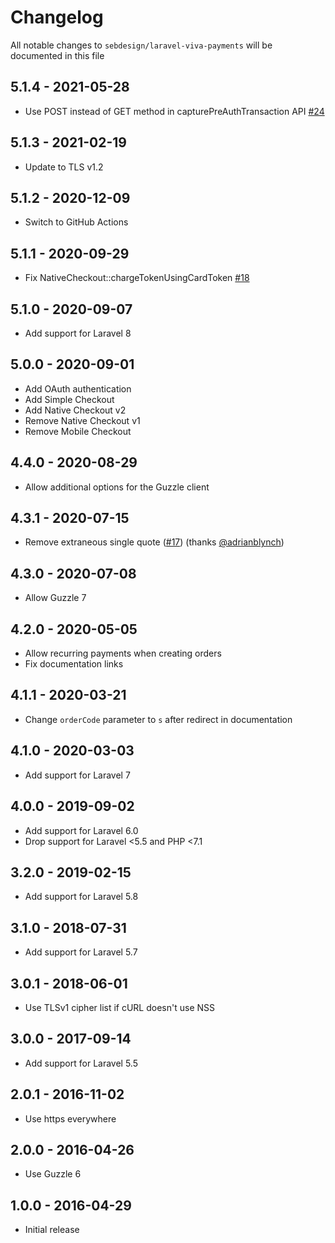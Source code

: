 # Changelog

All notable changes to `sebdesign/laravel-viva-payments` will be documented in this file

## 5.1.4 - 2021-05-28

- Use POST instead of GET method in capturePreAuthTransaction API [#24](https://github.com/sebdesign/laravel-viva-payments/pull/24)

## 5.1.3 - 2021-02-19

- Update to TLS v1.2

## 5.1.2 - 2020-12-09

- Switch to GitHub Actions

## 5.1.1 - 2020-09-29

- Fix NativeCheckout::chargeTokenUsingCardToken [#18](https://github.com/sebdesign/laravel-viva-payments/issues/18)

## 5.1.0 - 2020-09-07

- Add support for Laravel 8

## 5.0.0 - 2020-09-01

- Add OAuth authentication
- Add Simple Checkout
- Add Native Checkout v2
- Remove Native Checkout v1
- Remove Mobile Checkout

## 4.4.0 - 2020-08-29

- Allow additional options for the Guzzle client

## 4.3.1 - 2020-07-15

- Remove extraneous single quote ([#17](https://github.com/sebdesign/laravel-viva-payments/pull/17)) (thanks [@adrianblynch](https://github.com/adrianblynch))

## 4.3.0 - 2020-07-08

- Allow Guzzle 7

## 4.2.0 - 2020-05-05

- Allow recurring payments when creating orders
- Fix documentation links

## 4.1.1 - 2020-03-21

- Change `orderCode` parameter to `s` after redirect in documentation

## 4.1.0 - 2020-03-03

- Add support for Laravel 7

## 4.0.0 - 2019-09-02

- Add support for Laravel 6.0
- Drop support for Laravel <5.5 and PHP <7.1

## 3.2.0 - 2019-02-15

- Add support for Laravel 5.8

## 3.1.0 - 2018-07-31

- Add support for Laravel 5.7

## 3.0.1 - 2018-06-01

- Use TLSv1 cipher list if cURL doesn't use NSS

## 3.0.0 - 2017-09-14

- Add support for Laravel 5.5

## 2.0.1 - 2016-11-02

- Use https everywhere

## 2.0.0 - 2016-04-26

- Use Guzzle 6

## 1.0.0 - 2016-04-29

- Initial release
